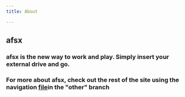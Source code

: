 ```yaml
---
title: About

---
```

## afsx

### afsx is the new way to work and play. Simply insert your external drive and go. 

### For more about afsx, check out the rest of the site using the **navigation** [file](https://github.com/FieryMewtwo/afsx/blob/other/navigation.md)in the "other" branch